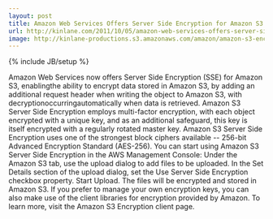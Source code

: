 ```yaml
---
layout: post
title: Amazon Web Services Offers Server Side Encryption for Amazon S3
url: http://kinlane.com/2011/10/05/amazon-web-services-offers-server-side-encryption-for-amazon-s3/
image: http://kinlane-productions.s3.amazonaws.com/amazon/amazon-s3-encryption.png
---
```

{% include JB/setup %}
<p>
     Amazon Web Services now offers Server Side Encryption (SSE) for Amazon S3, enablingthe ability to encrypt data stored in Amazon S3, by adding an additional request header when writing the object to Amazon S3, with decryptionoccurringautomatically when data is retrieved. Amazon S3 Server Side Encryption employs multi-factor encryption, with each object encrypted with a unique key, and as an additional safeguard, this key is itself encrypted with a regularly rotated master key. Amazon S3 Server Side Encryption uses one of the strongest block ciphers available -- 256-bit Advanced Encryption Standard (AES-256). You can start using Amazon S3 Server Side Encryption in the AWS Management Console: Under the Amazon S3 tab, use the upload dialog to add files to be uploaded. In the Set Details section of the upload dialog, set the Use Server Side Encryption checkbox property. Start Upload. The files will be encrypted and stored in Amazon S3. If you prefer to manage your own encryption keys, you can also make use of the client libraries for encryption provided by Amazon. To learn more, visit the Amazon S3 Encryption client page.
</p>